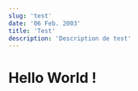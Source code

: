 ```yaml
---
slug: 'test'
date: '06 Feb. 2003'
title: 'Test'
description: 'Description de test'
---
```


# Hello World !
